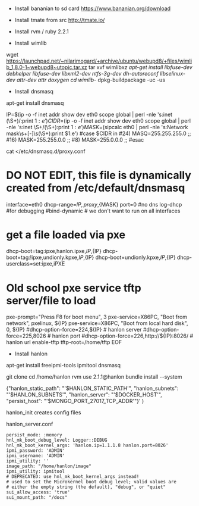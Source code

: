 ####

* Install bananian to sd card
https://www.bananian.org/download

* Install tmate from src
http://tmate.io/

* Install rvm /  ruby 2.2.1

* Install wimlib

wget https://launchpad.net/~nilarimogard/+archive/ubuntu/webupd8/+files/wimlib_1.8.0-1~webupd8~utopic.tar.xz
tar xvf wimlib*xz
apt-get install libfuse-dev debhelper libfuse-dev libxml2-dev ntfs-3g-dev dh-autoreconf libselinux-dev attr-dev attr doxygen
cd wimlib-*
dpkg-buildpackage -uc -us



* Install dnsmasq

apt-get install dnsmasq

IP=$(ip -o -f inet addr show dev eth0 scope global | perl -nle 's:inet (\S+)/:print $1:e')
CIDR=$(ip -o -f inet addr show dev eth0 scope global | perl -nle 's:inet \S+/(\S+):print $1:e')
MASK=$(sipcalc eth0 | perl -nle 's:Network mask\s+[-]\s(\S+):print $1:e')
#case $CIDR in
#24) MASQ=255.255.255.0 ;;
#16) MASK=255.255.0.0 ;;
#8) MASK=255.0.0.0 ;;
#esac

cat <<EOF>/etc/dnsmasq.d/proxy.conf
# DO NOT EDIT, this file is dynamically created from /etc/default/dnsmasq
interface=eth0
dhcp-range=${IP},proxy,${MASK}
port=0 #no dns
log-dhcp #for debugging
#bind-dynamic # we don't want to run on all interfaces
# get a file loaded via pxe
dhcp-boot=tag:ipxe,hanlon.ipxe,${IP},${IP}
dhcp-boot=tag:!ipxe,undionly.kpxe,${IP},${IP}
dhcp-boot=undionly.kpxe,${IP},${IP}
dhcp-userclass=set:ipxe,iPXE
# Old school pxe service tftp server/file to load
pxe-prompt="Press F8 for boot menu", 3
pxe-service=X86PC, "Boot from network", pxelinux, ${IP}
pxe-service=X86PC, "Boot from local hard disk", 0, ${IP}
#dhcp-option-force=224,${IP} # hanlon server
#dhcp-option-force=225,8026 # hanlon port
#dhcp-option-force=226,http://${IP}:8026/ # hanlon url
enable-tftp
tftp-root=/home/tftp
EOF

* Install hanlon

apt-get install freeipmi-tools ipmitool dnsmasq



git clone
cd /home/hanlon
rvm use 2.1.1@hanlon
bundle install --system

{"hanlon_static_path": "'$HANLON_STATIC_PATH'", "hanlon_subnets": "'$HANLON_SUBNETS'", "hanlon_server": "'$DOCKER_HOST'", "persist_host": "'$MONGO_PORT_27017_TCP_ADDR'"}' )

hanlon_init creates config files


hanlon_server.conf

```
persist_mode: :memory
hnl_mk_boot_debug_level: Logger::DEBUG
hnl_mk_boot_kernel_args: 'hanlon.ip=1.1.1.8 hanlon.port=8026'
ipmi_password: 'ADMIN'
ipmi_username: 'ADMIN'
ipmi_utility: ''
image_path: "/home/hanlon/image"
ipmi_utility: ipmitool
# DEPRECATED: use hnl_mk_boot_kernel_args instead!
# used to set the Microkernel boot debug level; valid values are
# either the empty string (the default), "debug", or "quiet"
sui_allow_access: 'true'
sui_mount_path: "/docs"
```

